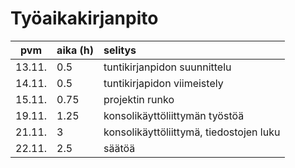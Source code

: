 # Työaikakirjanpito

| pvm | aika (h) | selitys  |
| :----:|:-----| :-----|
| 13.11. | 0.5   | tuntikirjanpidon suunnittelu |
| 14.11. | 0.5   | tuntikirjapidon viimeistely |
| 15.11. | 0.75  | projektin runko |
| 19.11. | 1.25 | konsolikäyttöliittymän työstöä |
| 21.11. | 3 | konsolikäyttöliittymä, tiedostojen luku
| 22.11. | 2.5 | säätöä